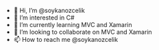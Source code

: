 - 👋 Hi, I’m @soykanozcelik
- 👀 I’m interested in C#
- 🌱 I’m currently learning MVC and Xamarin
- 💞️ I’m looking to collaborate on MVC and Xamarin
- 📫 How to reach me @soykanozcelik

<!---
soykanozcelik/soykanozcelik is a ✨ special ✨ repository because its `README.md` (this file) appears on your GitHub profile.
You can click the Preview link to take a look at your changes.
--->
